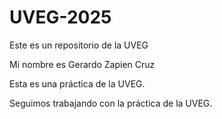 # UVEG-2025
Este es un repositorio de la UVEG

Mi nombre es Gerardo Zapien Cruz

Esta es una práctica de la UVEG.

Seguimos trabajando con la práctica de la UVEG.
